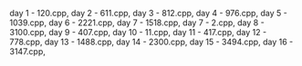 day 1 - 120.cpp,
day 2 - 611.cpp,
day 3 - 812.cpp,
day 4 - 976.cpp,
day 5 - 1039.cpp,
day 6 - 2221.cpp,
day 7 - 1518.cpp,
day 7 - 2.cpp,
day 8 - 3100.cpp,
day 9 - 407.cpp,
day 10 - 11.cpp,
day 11 - 417.cpp,
day 12 - 778.cpp,
day 13 - 1488.cpp,
day 14 - 2300.cpp,
day 15 - 3494.cpp,
day 16 - 3147.cpp,